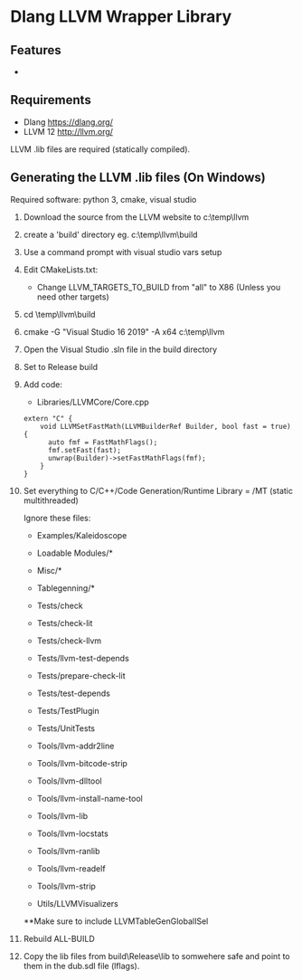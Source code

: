 # Dlang LLVM Wrapper Library

## Features
-


## Requirements
- Dlang https://dlang.org/
- LLVM 12 http://llvm.org/

LLVM .lib files are required (statically compiled).

## Generating the LLVM .lib files (On Windows)
Required software: python 3, cmake, visual studio

1) Download the source from the LLVM website to c:\temp\llvm
2) create a 'build' directory eg.
    c:\temp\llvm\build
3) Use a command prompt with visual studio vars setup
4) Edit CMakeLists.txt:
    - Change LLVM_TARGETS_TO_BUILD from "all" to X86 (Unless you need other targets)
5) cd \temp\llvm\build
6) cmake -G "Visual Studio 16 2019" -A x64 c:\temp\llvm
7) Open the Visual Studio .sln file in the build directory

8) Set to Release build

9) Add code:

    - Libraries/LLVMCore/Core.cpp
    ```
    extern "C" {
        void LLVMSetFastMath(LLVMBuilderRef Builder, bool fast = true) {
          auto fmf = FastMathFlags();
          fmf.setFast(fast);
          unwrap(Builder)->setFastMathFlags(fmf);
        }
    }
    ```

10) Set everything to C/C++/Code Generation/Runtime Library = /MT (static multithreaded)

    Ignore these files:

    - Examples/Kaleidoscope

    - Loadable Modules/*
    - Misc/*
    - Tablegenning/*


    - Tests/check
    - Tests/check-lit
    - Tests/check-llvm
    - Tests/llvm-test-depends
    - Tests/prepare-check-lit
    - Tests/test-depends
    - Tests/TestPlugin
    - Tests/UnitTests


    - Tools/llvm-addr2line
    - Tools/llvm-bitcode-strip
    - Tools/llvm-dlltool
    - Tools/llvm-install-name-tool
    - Tools/llvm-lib
    - Tools/llvm-locstats
    - Tools/llvm-ranlib
    - Tools/llvm-readelf
    - Tools/llvm-strip


    - Utils/LLVMVisualizers

    **Make sure to include LLVMTableGenGlobalISel

11) Rebuild ALL-BUILD

12) Copy the lib files from build\Release\lib to somwehere safe and point to them in the dub.sdl file (lflags).

